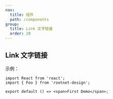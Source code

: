 ```yaml
---
nav:
  title: 组件
  path: /components
group:
  title: Link 文字链接
  order: 20
---
```


## Link 文字链接

示例：

```tsx
import React from 'react';
import { Foo } from 'rootnet-design';

export default () => <span>First Demo</span>;
```
